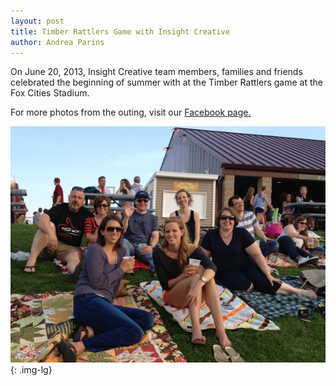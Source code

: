 ```yaml
---
layout: post
title: Timber Rattlers Game with Insight Creative
author: Andrea Parins
---
```


On June 20, 2013, Insight Creative team members, families and friends celebrated the beginning of summer with at the Timber Rattlers game at the Fox Cities Stadium.

For more photos from the outing, visit our [Facebook page.](https://www.facebook.com/media/set/?set=a.10151471209672727.1073741828.150343487726&type=1)

![Insight_Creative_Timber_Rattlers](/img/Insight_Creative_Timber_Rattlers.jpg){: .img-lg}
